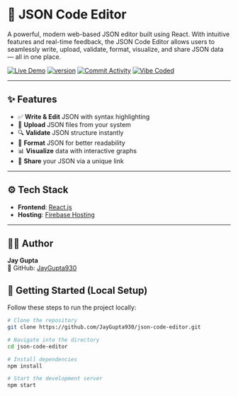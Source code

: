 # 🧩 JSON Code Editor

A powerful, modern web-based JSON editor built using React. With intuitive features and real-time feedback, the JSON Code Editor allows users to seamlessly write, upload, validate, format, visualize, and share JSON data — all in one place.


[![Live Demo](https://img.shields.io/badge/🌐-Live%20Demo-1e90ff?style=for-the-badge&labelColor=black)](https://json-code-editor.web.app/)
[![version](https://img.shields.io/github/package-json/v/JayGupta930/json_code_editor?style=for-the-badge)](https://github.com/JayGupta930/json_code_editor)
[![Commit Activity](https://img.shields.io/github/commit-activity/t/JayGupta930/json_code_editor?style=for-the-badge&color=black)](https://github.com/JayGupta930/json_code_editor/commits)
[![Vibe Coded](https://img.shields.io/badge/Vibe%20Coded-✨-a855f7?style=for-the-badge&labelColor=4b006e)](https://github.com/Prince2347X/network_settings_listener)

---

## ✨ Features

- ✅ **Write & Edit** JSON with syntax highlighting
- 📂 **Upload** JSON files from your system
- 🔍 **Validate** JSON structure instantly
- 🎯 **Format** JSON for better readability
- 📊 **Visualize** data with interactive graphs
- 🔗 **Share** your JSON via a unique link

---

## ⚙️ Tech Stack

- **Frontend**: [React.js](https://reactjs.org/)
- **Hosting**: [Firebase Hosting](https://firebase.google.com/docs/hosting)

---

## 🙋‍♂️ Author

**Jay Gupta**  
🔗 GitHub: [JayGupta930](https://github.com/JayGupta930)


## 🚀 Getting Started (Local Setup)

Follow these steps to run the project locally:

```bash
# Clone the repository
git clone https://github.com/JayGupta930/json-code-editor.git

# Navigate into the directory
cd json-code-editor

# Install dependencies
npm install

# Start the development server
npm start
